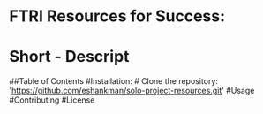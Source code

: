 # FTRI Resources for Success:

# Short - Descript

##Table of Contents
#Installation: # Clone the repository:
'https://github.com/eshankman/solo-project-resources.git'
#Usage
#Contributing
#License
